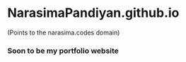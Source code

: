 # NarasimaPandiyan.github.io

(Points to the narasima.codes domain)


### Soon to be my portfolio website
